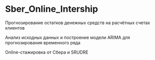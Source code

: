 # Sber_Online_Intership
Прогнозирование остатков денежных средств на расчётных счетах клиентов

Анализ исходных данных и построение модели ARIMA для прогнозирования временного ряда

Online-стажировка от Сбера и SRUDRE
